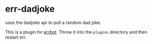 # err-dadjoke
uses the dadjoke api to pull a random dad joke.

This is a plugin for [errbot](https://errbot.io). Throw it into the `plugins` directory and then restart err.
